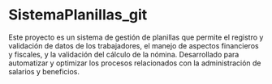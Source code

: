 # SistemaPlanillas_git
Este proyecto es un sistema de gestión de planillas que permite el registro y validación de datos de los trabajadores, el manejo de aspectos financieros y fiscales, y la validación del cálculo de la nómina. Desarrollado para automatizar y optimizar los procesos relacionados con la administración de salarios y beneficios.
